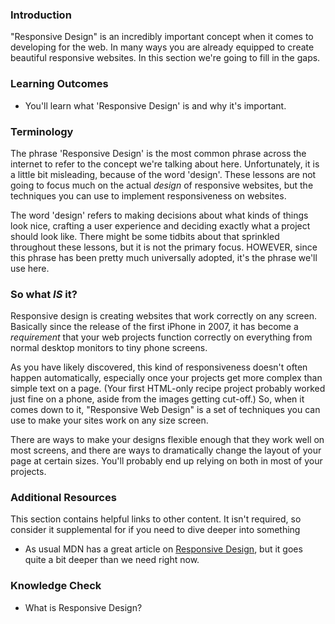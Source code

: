 ### Introduction
"Responsive Design" is an incredibly important concept when it comes to developing for the web. In many ways you are already equipped to create beautiful responsive websites. In this section we're going to fill in the gaps.

### Learning Outcomes
* You'll learn what 'Responsive Design' is and why it's important.

### Terminology
The phrase 'Responsive Design' is the most common phrase across the internet to refer to the concept we're talking about here. Unfortunately, it is a little bit misleading, because of the word 'design'. These lessons are not going to focus much on the actual _design_ of responsive websites, but the techniques you can use to implement responsiveness on websites.

The word 'design' refers to making decisions about what kinds of things look nice, crafting a user experience and deciding exactly what a project should look like. There might be some tidbits about that sprinkled throughout these lessons, but it is not the primary focus. HOWEVER, since this phrase has been pretty much universally adopted, it's the phrase we'll use here.

### So what _IS_ it?
Responsive design is creating websites that work correctly on any screen. Basically since the release of the first iPhone in 2007, it has become a _requirement_ that your web projects function correctly on everything from normal desktop monitors to tiny phone screens. 

As you have likely discovered, this kind of responsiveness doesn't often happen automatically, especially once your projects get more complex than simple text on a page. (Your first HTML-only recipe project probably worked just fine on a phone, aside from the images getting cut-off.) So, when it comes down to it, "Responsive Web Design" is a set of techniques you can use to make your sites work on any size screen. 

There are ways to make your designs flexible enough that they work well on most screens, and there are ways to dramatically change the layout of your page at certain sizes. You'll probably end up relying on both in most of your projects.


### Additional Resources
This section contains helpful links to other content. It isn't required, so consider it supplemental for if you need to dive deeper into something

* As usual MDN has a great article on [Responsive Design](https://developer.mozilla.org/en-US/docs/Learn/CSS/CSS_layout/Responsive_Design), but it goes quite a bit deeper than we need right now.

### Knowledge Check
* What is Responsive Design?